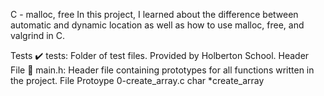 C - malloc, free
In this project, I learned about the difference between automatic and dynamic location as well as how to use malloc, free, and valgrind in C.

Tests ✔️
tests: Folder of test files. Provided by Holberton School.
Header File 📁
main.h: Header file containing prototypes for all functions written in the project.
File	Protoype
0-create_array.c	char *create_array
